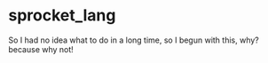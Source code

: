 # sprocket_lang

So I had no idea what to do in a long time, so I begun with this, why? because why not!
